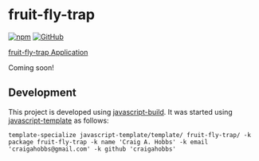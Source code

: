 # fruit-fly-trap

[![npm](https://img.shields.io/npm/v/fruit-fly-trap)](https://www.npmjs.com/package/fruit-fly-trap)
[![GitHub](https://img.shields.io/github/license/craigahobbs/fruit-fly-trap)](https://github.com/craigahobbs/fruit-fly-trap/blob/main/LICENSE)

[fruit-fly-trap Application](https://craigahobbs.github.io/fruit-fly-trap/)

Coming soon!


## Development

This project is developed using [javascript-build](https://github.com/craigahobbs/javascript-build#readme). It was started
using [javascript-template](https://github.com/craigahobbs/javascript-template#readme) as follows:

```
template-specialize javascript-template/template/ fruit-fly-trap/ -k package fruit-fly-trap -k name 'Craig A. Hobbs' -k email 'craigahobbs@gmail.com' -k github 'craigahobbs'
```
